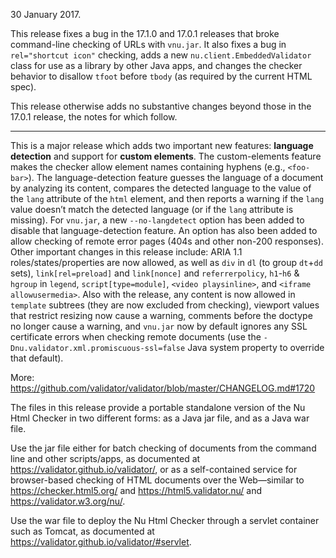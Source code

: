 
30 January 2017.

This release fixes a bug in the 17.1.0 and 17.0.1 releases that broke command-line checking of URLs with `vnu.jar`. It also fixes a bug in `rel="shortcut icon"` checking, adds a new `nu.client.EmbeddedValidator` class for use as a library by other Java apps, and changes the checker behavior to disallow `tfoot` before `tbody` (as required by the current HTML spec).

This release otherwise adds no substantive changes beyond those in the 17.0.1 release, the notes for which follow.

-----

This is a major release which adds two important new features: **language detection** and support for **custom elements**. The custom-elements feature makes the checker allow element names containing hyphens (e.g., `<foo-bar>`). The language-detection feature guesses the language of a document by analyzing its content, compares the detected language to the value of the `lang` attribute of the `html` element, and then reports a warning if the `lang` value doesn’t match the detected language (or if the `lang` attribute is missing). For `vnu.jar`, a new `--no-langdetect` option has been added to disable that language-detection feature. An option has also been added to allow checking of remote error pages (404s and other non-200 responses). Other important changes in this release include: ARIA 1.1 roles/states/properties are now allowed, as well as `div` in `dl` (to group `dt`+`dd` sets), `link[rel=preload]` and `link[nonce]` and `referrerpolicy`, `h1`-`h6` & `hgroup` in `legend`, `script[type=module]`, `<video playsinline>`, and `<iframe allowusermedia>`.  Also with the release, any content is now allowed in `template` subtrees (they are now excluded from checking), viewport values that restrict resizing now cause a warning, comments before the doctype no longer cause a warning, and `vnu.jar` now by default ignores any SSL certificate errors when checking remote documents (use the `-Dnu.validator.xml.promiscuous-ssl=false` Java system property to override that default).

More: https://github.com/validator/validator/blob/master/CHANGELOG.md#1720

The files in this release provide a portable standalone version of the Nu Html Checker in two different forms: as a Java jar file, and as a Java war file.

Use the jar file either for batch checking of documents from the command line and other scripts/apps, as documented at https://validator.github.io/validator/, or as a self-contained service for browser-based checking of HTML documents over the Web—similar to https://checker.html5.org/ and https://html5.validator.nu/ and https://validator.w3.org/nu/.

Use the war file to deploy the Nu Html Checker through a servlet container such as Tomcat, as documented at https://validator.github.io/validator/#servlet.
